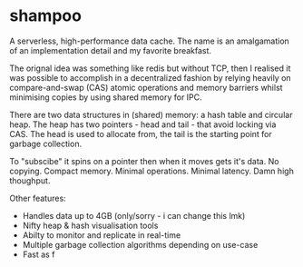 # shampoo
A serverless, high-performance data cache. The name is an amalgamation of an 
implementation detail and my favorite breakfast. 

The orignal idea was something like redis but without TCP, then I realised it was 
possible to accomplish in a decentralized fashion by relying heavily on 
compare-and-swap (CAS) atomic operations and memory barriers whilst minimising 
copies by using shared memory for IPC. 

There are two data structures in (shared) memory: a hash table and circular heap. The 
heap has two pointers - head and tail - that avoid locking via CAS. The head is
used to allocate from, the tail is the starting point for garbage collection. 

To "subscibe" it spins on a pointer then when it moves gets it's data. No copying. 
Compact memory. Minimal operations. Minimal latency. Damn high thoughput.

Other features:
* Handles data up to 4GB (only/sorry - i can change this lmk)
* Nifty heap & hash visualisation tools
* Abilty to monitor and replicate in real-time
* Multiple garbage collection algorithms depending on use-case
* Fast as f
